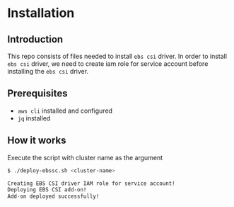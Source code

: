 # Installation

## Introduction
This repo consists of files needed to install `ebs csi` driver. In order to install `ebs csi` driver, we need to create iam role for service account before installing the `ebs csi` driver. 

## Prerequisites
* `aws cli` installed and configured
* `jq` installed
 
## How it works

Execute the script with cluster name as the argument

```sh 
$ ./deploy-ebssc.sh <cluster-name>

Creating EBS CSI driver IAM role for service account!
Deploying EBS CSI add-on!
Add-on deployed successfully!

```
